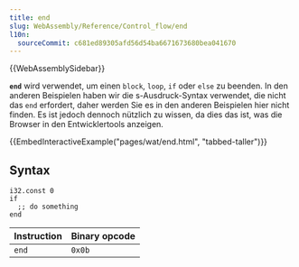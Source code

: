 ```yaml
---
title: end
slug: WebAssembly/Reference/Control_flow/end
l10n:
  sourceCommit: c681ed89305afd56d54ba6671673680bea041670
---
```


{{WebAssemblySidebar}}

**`end`** wird verwendet, um einen `block`, `loop`, `if` oder `else` zu beenden. In den anderen Beispielen haben wir die s-Ausdruck-Syntax verwendet, die nicht das `end` erfordert, daher werden Sie es in den anderen Beispielen hier nicht finden. Es ist jedoch dennoch nützlich zu wissen, da dies das ist, was die Browser in den Entwicklertools anzeigen.

{{EmbedInteractiveExample("pages/wat/end.html", "tabbed-taller")}}

## Syntax

```wasm
i32.const 0
if
  ;; do something
end
```

| Instruction | Binary opcode |
| ----------- | ------------- |
| `end`       | `0x0b`        |
